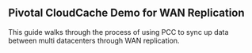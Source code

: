 ## Pivotal CloudCache Demo for WAN Replication
This guide walks through the process of using PCC to sync up data between multi datacenters through WAN replication.

